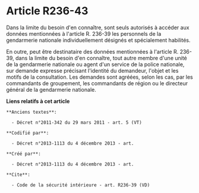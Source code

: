 # Article R236-43

Dans la limite du besoin d'en connaître, sont seuls autorisés à accéder aux données mentionnées à l'article R. 236-39 les
personnels de la gendarmerie nationale individuellement désignés et spécialement habilités. 

En outre, peut être destinataire des données mentionnées à l'article R. 236-39, dans la limite du besoin d'en connaître, tout
autre membre d'une unité de la gendarmerie nationale ou agent d'un service de la police nationale, sur demande expresse
précisant l'identité du demandeur, l'objet et les motifs de la consultation. Les demandes sont agréées, selon les cas, par
les commandants de groupement, les commandants de région ou le directeur général de la gendarmerie nationale.

**Liens relatifs à cet article**

	**Anciens textes**:

	  - Décret n°2011-342 du 29 mars 2011 - art. 5 (VT)

	**Codifié par**:

	  - Décret n°2013-1113 du 4 décembre 2013 - art.

	**Créé par**:

	  - Décret n°2013-1113 du 4 décembre 2013 - art.

	**Cite**:

	  - Code de la sécurité intérieure - art. R236-39 (VD)
